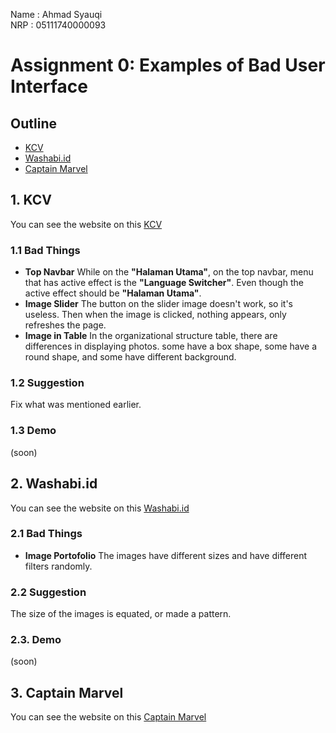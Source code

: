 Name  : Ahmad Syauqi <br>
NRP   : 05111740000093

# Assignment 0: Examples of Bad User Interface

## Outline
- [KCV](#1-KCV)
- [Washabi.id](#2-Washabi.id)
- [Captain Marvel](#3-Captain-Marvel)

## 1. KCV
You can see the website on this [KCV](http://kcv.if.its.ac.id)
   ### 1.1 Bad Things
   - **Top Navbar**
   While on the **"Halaman Utama"**, on the top navbar, menu that has active effect is the **"Language Switcher"**. Even though the active effect should be **"Halaman Utama"**.
   - **Image Slider**
   The button on the slider image doesn't work, so it's useless. Then when the image is clicked, nothing appears, only refreshes the page.
   - **Image in Table**
   In the organizational structure table, there are differences in displaying photos. some have a box shape, some have a round shape, and some have different background.
   ### 1.2 Suggestion
   Fix what was mentioned earlier.
   ### 1.3 Demo
   (soon)

## 2. Washabi.id
You can see the website on this [Washabi.id](http://washabi.id)
  ### 2.1 Bad Things
  - **Image Portofolio**
  The images have different sizes and have different filters randomly.
  ### 2.2 Suggestion
  The size of the images is equated, or made a pattern.
  ### 2.3. Demo
  (soon)
  
## 3. Captain Marvel
You can see the website on this [Captain Marvel](http://marvel.com/captainmarvel)
